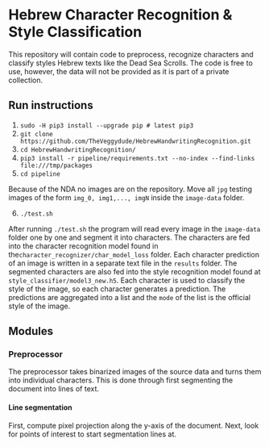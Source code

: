 # Hebrew Character Recognition & Style Classification
This repository will contain code to preprocess, recognize characters and classify styles Hebrew texts like the Dead Sea
Scrolls. The code is free to use, however, the data will not be provided as it is part of a private collection.

## Run instructions
1. `sudo -H pip3 install --upgrade pip # latest pip3`
2. `git clone https://github.com/TheVeggydude/HebrewHandwritingRecognition.git`
3. `cd HebrewHandwritingRecognition/`
4. `pip3 install -r pipeline/requirements.txt --no-index --find-links file:///tmp/packages`
5. `cd pipeline`

Because of the NDA no images are on the repository. Move all `jpg` testing images of the form `img_0, img1,..., imgN` inside the `image-data` folder.

6. `./test.sh`

After running `./test.sh` the program will read every image in the `image-data` folder one by one and segment it into characters. The characters are fed into the character recognition model found in the`character_recognizer/char_model_loss` folder. Each character prediction of an image is written in a separate text file in the `results` folder. The segmented characters are also fed into the style recognition model found at `style_classifier/model3_new.h5`. Each character is used to classify the style of the image, so each character generates a prediction. The predictions are aggregated into a list and the `mode` of the list is the official style of the image.

## Modules
### Preprocessor
The preprocessor takes binarized images of the source data and turns them into individual characters. This is done 
through first segmenting the document into lines of text.

#### Line segmentation
First, compute pixel projection along the y-axis of the document. Next, look for points of interest to start segmentation
lines at.
